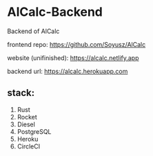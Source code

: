 # AlCalc-Backend
Backend of AlCalc

frontend repo: https://github.com/Soyusz/AlCalc

website (unifinished): https://alcalc.netlify.app

backend url: https://alcalc.herokuapp.com

## stack:
1. Rust
2. Rocket
3. Diesel
4. PostgreSQL
5. Heroku
6. CircleCI

